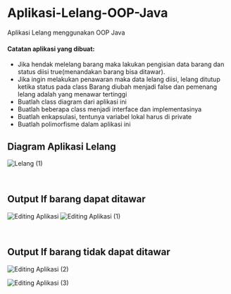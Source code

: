 # Aplikasi-Lelang-OOP-Java
Aplikasi Lelang menggunakan OOP Java

<h4>Catatan aplikasi yang dibuat:</h4>
<ul>
 <li> Jika hendak melelang barang maka lakukan pengisian data barang dan status diisi true(menandakan barang bisa ditawar).</li>
 <li> Jika ingin melakukan penawaran maka data lelang diisi, lelang ditutup ketika status pada class Barang diubah menjadi false dan pemenang lelang adalah yang menawar tertinggi</li>
<li> Buatlah class diagram dari aplikasi ini</li>
<li> Buatlah beberapa class menjadi interface dan implementasinya</li>
<li> Buatlah enkapsulasi, tentunya variabel lokal harus di private</li>
<li> Buatlah polimorfisme dalam aplikasi ini</li>
</ul>


<h2>Diagram Aplikasi Lelang</h2>

![Lelang (1)](https://user-images.githubusercontent.com/65702027/140888590-c26682db-81d1-4437-80d0-6d9e1947ba65.png)

<br>

<h2>Output If barang dapat ditawar</h2>

![Editing Aplikasi](https://user-images.githubusercontent.com/65702027/140887363-7bf57b21-211f-41fe-910e-9999466739f3.png)
![Editing Aplikasi (1)](https://user-images.githubusercontent.com/65702027/140887376-7f6c3975-ae75-472e-ac76-01813f038fe6.png)

<br>
<h2>Output If barang tidak dapat ditawar</h2>

![Editing Aplikasi (2)](https://user-images.githubusercontent.com/65702027/140888315-c986ac98-aa37-4a7d-9a95-0fe2ea7029a2.png)

![Editing Aplikasi (3)](https://user-images.githubusercontent.com/65702027/140888335-f54d6157-ec2d-48df-8107-aaf51804120c.png)


